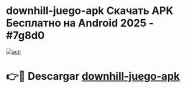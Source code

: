 # downhill-juego-apk Скачать APK Бесплатно на Android 2025 - #7g8d0

[![acn](https://github.com/user-attachments/assets/0f9c940e-d8b0-45ae-aac7-cd30a18b3e1c)](https://apps.freeplayer.one?title=downhill-juego-apk&ref=9RF)

# 👉🔴 Descargar [downhill-juego-apk](https://apps.freeplayer.one?title=downhill-juego-apk&ref=9RF)